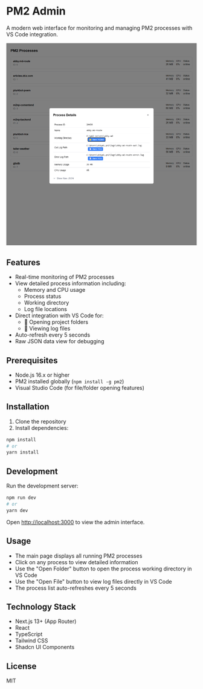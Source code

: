 # PM2 Admin

A modern web interface for monitoring and managing PM2 processes with VS Code integration.

![PM2 Admin Interface](/screenshot.png)

## Features

- Real-time monitoring of PM2 processes
- View detailed process information including:
  - Memory and CPU usage
  - Process status
  - Working directory
  - Log file locations
- Direct integration with VS Code for:
  - 📁 Opening project folders
  - 📄 Viewing log files
- Auto-refresh every 5 seconds
- Raw JSON data view for debugging

## Prerequisites

- Node.js 16.x or higher
- PM2 installed globally (`npm install -g pm2`)
- Visual Studio Code (for file/folder opening features)

## Installation

1. Clone the repository
2. Install dependencies:
```bash
npm install
# or
yarn install
```

## Development

Run the development server:

```bash
npm run dev
# or
yarn dev
```

Open [http://localhost:3000](http://localhost:3000) to view the admin interface.

## Usage

- The main page displays all running PM2 processes
- Click on any process to view detailed information
- Use the "Open Folder" button to open the process working directory in VS Code
- Use the "Open File" button to view log files directly in VS Code
- The process list auto-refreshes every 5 seconds

## Technology Stack

- Next.js 13+ (App Router)
- React
- TypeScript
- Tailwind CSS
- Shadcn UI Components

## License

MIT
